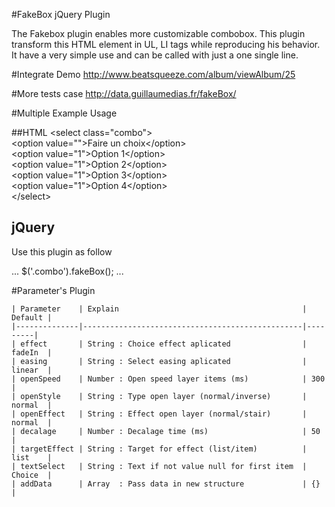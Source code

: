#FakeBox jQuery Plugin

The Fakebox plugin enables more customizable combobox. This plugin transform this HTML element in UL, LI tags while reproducing his behavior.
It have a very simple use and can be called with just a one single line.

#Integrate Demo
http://www.beatsqueeze.com/album/viewAlbum/25

#More tests case
http://data.guillaumedias.fr/fakeBox/

#Multiple Example Usage

##HTML
&lt;select class="combo"> <br/>
	&lt;option value="">Faire un choix&lt;/option> <br/>
	&lt;option value="1">Option 1&lt;/option> <br/> 
	&lt;option value="1">Option 2&lt;/option> <br/>
	&lt;option value="1">Option 3&lt;/option> <br/>
	&lt;option value="1">Option 4&lt;/option> <br/>
&lt;/select>

## jQuery
Use this plugin as follow

...
$('.combo').fakeBox();
...


#Parameter's Plugin

	| Parameter    | Explain	                    		  		 | Default |
	|--------------|-------------------------------------------------|---------|
	| effect       | String : Choice effect aplicated         		 | fadeIn  |
	| easing       | String : Select easing aplicated         		 | linear  |
	| openSpeed    | Number : Open speed layer items (ms)     		 | 300     |
	| openStyle    | String : Type open layer (normal/inverse) 		 | normal  |
	| openEffect   | String : Effect open layer (normal/stair)		 | normal  |
	| decalage     | Number : Decalage time (ms)					 | 50  	   |
	| targetEffect | String : Target for effect	(list/item)	    	 | list    |
	| textSelect   | String : Text if not value null for first item	 | Choice  |
	| addData      | Array  : Pass data in new structure    		 | {}	   |
 
